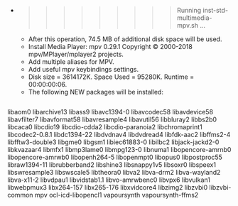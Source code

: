 * >>>>>>>>> Running inst-std-multimedia-mpv.sh ...
  * After this operation, 74.5 MB of additional disk space will be used.
  * Install Media Player: mpv 0.29.1 Copyright © 2000-2018 mpv/MPlayer/mplayer2 projects.
  * Add multiple aliases for MPV.
  * Add useful mpv keybindings settings.
  * Disk size = 3614172K. Space Used = 95280K. Runtime = 00:00:00:06.
  * The following NEW packages will be installed:
  ```bash
libaom0 libarchive13 libass9 libavc1394-0 libavcodec58
libavdevice58 libavfilter7 libavformat58 libavresample4 libavutil56
libbluray2 libbs2b0 libcaca0 libcdio19 libcdio-cdda2
libcdio-paranoia2 libchromaprint1 libcodec2-0.8.1 libdc1394-22 libdvdnav4
libdvdread4 libfdk-aac2 libffms2-4 libfftw3-double3 libgme0
libgsm1 libiec61883-0 libilbc2 libjack-jackd2-0 libkvazaar4
libmfx1 libmp3lame0 libmpg123-0 libnuma1 libopencore-amrnb0
libopencore-amrwb0 libopenh264-5 libopenmpt0 libopus0 libpostproc55
libraw1394-11 librubberband2 libshine3 libsnappy1v5 libsoxr0
libspeex1 libswresample3 libswscale5 libtheora0 libva2
libva-drm2 libva-wayland2 libva-x11-2 libvdpau1 libvidstab1.1
libvo-amrwbenc0 libvpx6 libvulkan1 libwebpmux3 libx264-157
libx265-176 libxvidcore4 libzimg2 libzvbi0 libzvbi-common
mpv ocl-icd-libopencl1 vapoursynth vapoursynth-ffms2
  ```
